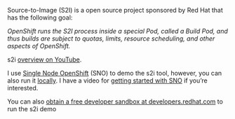 Source-to-Image (S2I) is a open source project sponsored by Red Hat that has the following goal:

_OpenShift runs the S2I process inside a special Pod, called a Build Pod, and thus builds are subject to quotas, limits, resource scheduling, and other aspects of OpenShift._

s2i [overview on YouTube](https://youtu.be/ZB7TxHVVyEY).

I use [Single Node OpenShift](https://docs.openshift.com/container-platform/4.9/installing/installing_sno/install-sno-installing-sno.html) (SNO) to demo the s2i tool, however, you can also run it [locally](https://github.com/openshift/source-to-image). I have a video for [getting started with SNO](https://youtu.be/leJa9HmvdI0) if you’re interested.

You can also [obtain a free developer sandbox at developers.redhat.com](https://developers.redhat.com/developer-sandbox/get-started) to run the s2i demo